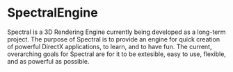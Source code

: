 # SpectralEngine

Spectral is a 3D Rendering Engine currently being developed as a long-term project. The purpose of Spectral is to provide an engine for quick creation of powerful DirectX applications, to learn, and to have fun. The current, overarching goals for Spectral are for it to be extesible, easy to use, flexible, and as powerful as possible.

